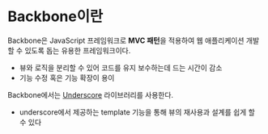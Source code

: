#  Backbone이란

 Backbone은 JavaScript 프레임워크로 **MVC 패턴**을 적용하여 웹 애플리케이션 개발할 수 있도록 돕는 유용한 프레임워크이다.

- 뷰와 로직을 분리할 수 있어 코드를 유지 보수하는데 드는 시간이 감소
- 기능 수정 혹은 기능 확장이 용이

Backbone에서는 [Underscore](http://documentcloud.github.com/underscore/) 라이브러리를 사용한다. 

- underscore에서 제공하는 template 기능을 통해 뷰의 재사용과 설계를 쉽게 할 수 있다
